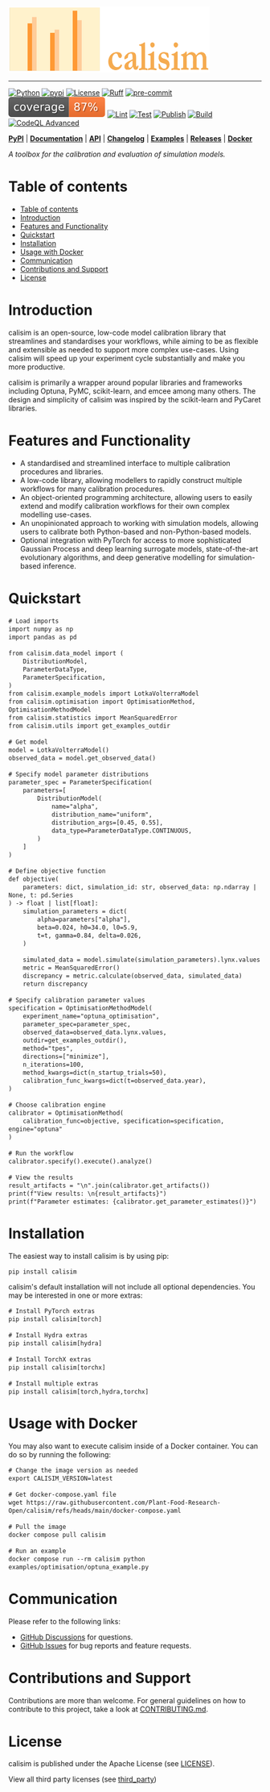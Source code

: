 <div align="left"><img src="https://raw.githubusercontent.com/Plant-Food-Research-Open/calisim/main/docs/assets/calisim_logo.png" width="400" height="130"/></div>

______________________________________________________________________

[![Python](https://img.shields.io/badge/python-3.10%20%7C%203.11%20%7C%203.12-blue)](https://www.python.org)
[![pypi](https://img.shields.io/pypi/v/calisim.svg)](https://pypi.python.org/pypi/calisim)
[![License](https://img.shields.io/badge/License-Apache_2.0-blue.svg)](https://opensource.org/licenses/Apache-2.0)
[![Ruff](https://img.shields.io/endpoint?url=https://raw.githubusercontent.com/astral-sh/ruff/main/assets/badge/v2.json)](https://github.com/astral-sh/ruff)
[![pre-commit](https://img.shields.io/badge/pre--commit-enabled-brightgreen?logo=pre-commit)](https://github.com/pre-commit/pre-commit)
[![Coverage](https://raw.githubusercontent.com/Plant-Food-Research-Open/calisim/refs/heads/gh-pages/badges/coverage.svg)](https://github.com/Plant-Food-Research-Open/calisim)
[![Lint](https://github.com/Plant-Food-Research-Open/calisim/actions/workflows/lint.yaml/badge.svg?branch=main)](https://github.com/Plant-Food-Research-Open/calisim/actions/workflows/lint.yaml)
[![Test](https://github.com/Plant-Food-Research-Open/calisim/actions/workflows/test.yaml/badge.svg?branch=main)](https://github.com/Plant-Food-Research-Open/calisim/actions/workflows/test.yaml)
[![Publish](https://github.com/Plant-Food-Research-Open/calisim/actions/workflows/publish.yaml/badge.svg?branch=main)](https://github.com/Plant-Food-Research-Open/calisim/actions/workflows/publish.yaml)
[![Build](https://github.com/Plant-Food-Research-Open/calisim/actions/workflows/build.yaml/badge.svg?branch=main)](https://github.com/Plant-Food-Research-Open/calisim/actions/workflows/build.yaml)
[![CodeQL Advanced](https://github.com/Plant-Food-Research-Open/calisim/actions/workflows/codeql.yaml/badge.svg?branch=main)](https://github.com/Plant-Food-Research-Open/calisim/actions/workflows/codeql.yaml)

[**PyPI**](https://pypi.python.org/pypi/calisim)
| [**Documentation**](https://calisim.readthedocs.io)
| [**API**](https://calisim.readthedocs.io/en/latest/api_reference/index.html)
| [**Changelog**](https://calisim.readthedocs.io/en/latest/changelogs/changelog.html)
| [**Examples**](https://github.com/Plant-Food-Research-Open/calisim/tree/main/examples)
| [**Releases**](https://github.com/Plant-Food-Research-Open/calisim/releases)
| [**Docker**](https://github.com/Plant-Food-Research-Open/calisim/pkgs/container/calisim)

*A toolbox for the calibration and evaluation of simulation models.*

# Table of contents

- [Table of contents](#table-of-contents)
- [Introduction](#introduction)
- [Features and Functionality](#features-and-functionality)
- [Quickstart](#quickstart)
- [Installation](#installation)
- [Usage with Docker](#usage-with-docker)
- [Communication](#communication)
- [Contributions and Support](#contributions-and-support)
- [License](#license)

# Introduction

calisim is an open-source, low-code model calibration library that streamlines and standardises your workflows, while aiming to be as flexible and extensible as needed to support more complex use-cases. Using calisim will speed up your experiment cycle substantially and make you more productive.

calisim is primarily a wrapper around popular libraries and frameworks including Optuna, PyMC, scikit-learn, and emcee among many others. The design and simplicity of calisim was inspired by the scikit-learn and PyCaret libraries.

# Features and Functionality

* A standardised and streamlined interface to multiple calibration procedures and libraries.
* A low-code library, allowing modellers to rapidly construct multiple workflows for many calibration procedures.
* An object-oriented programming architecture, allowing users to easily extend and modify calibration workflows for their own complex modelling use-cases.
* An unopinionated approach to working with simulation models, allowing users to calibrate both Python-based and non-Python-based models.
* Optional integration with PyTorch for access to more sophisticated Gaussian Process and deep learning surrogate models, state-of-the-art evolutionary algorithms, and deep generative modelling for simulation-based inference.

# Quickstart

```
# Load imports
import numpy as np
import pandas as pd

from calisim.data_model import (
	DistributionModel,
	ParameterDataType,
	ParameterSpecification,
)
from calisim.example_models import LotkaVolterraModel
from calisim.optimisation import OptimisationMethod, OptimisationMethodModel
from calisim.statistics import MeanSquaredError
from calisim.utils import get_examples_outdir

# Get model
model = LotkaVolterraModel()
observed_data = model.get_observed_data()

# Specify model parameter distributions
parameter_spec = ParameterSpecification(
	parameters=[
		DistributionModel(
			name="alpha",
			distribution_name="uniform",
			distribution_args=[0.45, 0.55],
			data_type=ParameterDataType.CONTINUOUS,
		)
	]
)

# Define objective function
def objective(
	parameters: dict, simulation_id: str, observed_data: np.ndarray | None, t: pd.Series
) -> float | list[float]:
	simulation_parameters = dict(
		alpha=parameters["alpha"],
		beta=0.024, h0=34.0, l0=5.9,
		t=t, gamma=0.84, delta=0.026,
	)

	simulated_data = model.simulate(simulation_parameters).lynx.values
	metric = MeanSquaredError()
	discrepancy = metric.calculate(observed_data, simulated_data)
	return discrepancy

# Specify calibration parameter values
specification = OptimisationMethodModel(
	experiment_name="optuna_optimisation",
	parameter_spec=parameter_spec,
	observed_data=observed_data.lynx.values,
	outdir=get_examples_outdir(),
	method="tpes",
	directions=["minimize"],
	n_iterations=100,
	method_kwargs=dict(n_startup_trials=50),
	calibration_func_kwargs=dict(t=observed_data.year),
)

# Choose calibration engine
calibrator = OptimisationMethod(
	calibration_func=objective, specification=specification, engine="optuna"
)

# Run the workflow
calibrator.specify().execute().analyze()

# View the results
result_artifacts = "\n".join(calibrator.get_artifacts())
print(f"View results: \n{result_artifacts}")
print(f"Parameter estimates: {calibrator.get_parameter_estimates()}")
```

# Installation

The easiest way to install calisim is by using pip:

```
pip install calisim
```

calisim's default installation will not include all optional dependencies. You may be interested in one or more extras:

```
# Install PyTorch extras
pip install calisim[torch]

# Install Hydra extras
pip install calisim[hydra]

# Install TorchX extras
pip install calisim[torchx]

# Install multiple extras
pip install calisim[torch,hydra,torchx]
```

# Usage with Docker

You may also want to execute calisim inside of a Docker container. You can do so by running the following:

```
# Change the image version as needed
export CALISIM_VERSION=latest

# Get docker-compose.yaml file
wget https://raw.githubusercontent.com/Plant-Food-Research-Open/calisim/refs/heads/main/docker-compose.yaml

# Pull the image
docker compose pull calisim

# Run an example
docker compose run --rm calisim python examples/optimisation/optuna_example.py
```

# Communication

Please refer to the following links:

- [GitHub Discussions] for questions.
- [GitHub Issues] for bug reports and feature requests.

[GitHub Discussions]: https://github.com/Plant-Food-Research-Open/calisim/discussions
[GitHub issues]: https://github.com/Plant-Food-Research-Open/calisim/issues

# Contributions and Support

Contributions are more than welcome. For general guidelines on how to contribute to this project, take a look at [CONTRIBUTING.md](https://github.com/Plant-Food-Research-Open/calisim/tree/main/CONTRIBUTING.md).

# License

calisim is published under the Apache License (see [LICENSE](https://github.com/Plant-Food-Research-Open/calisim/tree/main/LICENSE)).

View all third party licenses (see [third_party](https://github.com/Plant-Food-Research-Open/calisim/tree/main/third_party))

